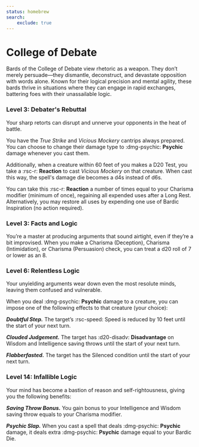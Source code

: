 ```yaml
---
status: homebrew
search:
    exclude: true
---
```


# College of Debate

Bards of the College of Debate view rhetoric as a weapon. They don’t merely persuade—they dismantle, deconstruct, and devastate opposition with words alone. Known for their logical precision and mental agility, these bards thrive in situations where they can engage in rapid exchanges, battering foes with their unassailable logic.

### Level 3: Debater's Rebuttal

Your sharp retorts can disrupt and unnerve your opponents in the heat of battle.

You have the *True Strike* and *Vicious Mockery* cantrips always prepared. You can choose to change their damage type to :dmg-psychic: **Psychic** damage whenever you cast them.

Additionally, when a creature within 60 feet of you makes a D20 Test, you take a :rsc-r: **Reaction** to cast *Vicious Mockery* on that creature. When cast this way, the spell's damage die becomes a d4s instead of d6s.

You can take this :rsc-r: **Reaction** a number of times equal to your Charisma modifier (minimum of once), regaining all expended uses after a Long Rest. Alternatively, you may restore all uses by expending one use of Bardic Inspiration (no action required).

### Level 3: Facts and Logic

You’re a master at producing arguments that sound airtight, even if they’re a bit improvised. When you make a Charisma (Deception), Charisma (Intimidation), or Charisma (Persuasion) check, you can treat a d20 roll of 7 or lower as an 8.

### Level 6: Relentless Logic

Your unyielding arguments wear down even the most resolute minds, leaving them confused and vulnerable. 

When you deal :dmg-psychic: **Psychic** damage to a creature, you can impose one of the following effects to that creature (your choice):

***Doubtful Step.*** The target’s :rsc-speed: Speed is reduced by 10 feet until the start of your next turn.

***Clouded Judgement.*** The target has :d20-disadv: **Disadvantage** on Wisdom and Intelligence saving throws until the start of your next turn.

***Flabberfasted.*** The target has the Silenced condition until the start of your next turn.

### Level 14: Infallible Logic

Your mind has become a bastion of reason and self-rightousness, giving you the following benefits:

***Saving Throw Bonus.*** You gain bonus to your Intelligence and Wisdom saving throw equals to your Charisma modifier.

***Psychic Slap.*** When you cast a spell that deals :dmg-psychic: **Psychic** damage, it deals extra :dmg-psychic: **Psychic** damage equal to your Bardic Die.

